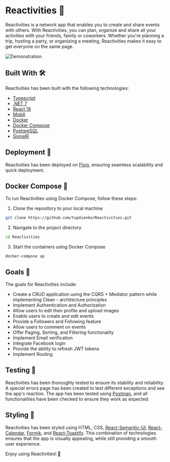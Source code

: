 # Reactivities 🎉
Reactivities is a network app that enables you to create and share events with others. With Reactivities, you can plan, organize and share all your activities with your friends, family or coworkers. Whether you're planning a trip, hosting a party, or organizing a meeting, Reactivities makes it easy to get everyone on the same page.

![Demonstration](https://media.giphy.com/media/hvRJCLFzcasrK/giphy.gif)

## Built With 🛠️
Reactivities has been built with the following technologies:
- [Typescript](https://www.typescriptlang.org/) 
- [.NET 7](https://dotnet.microsoft.com/en-us/download/dotnet/7.0)
- [React 18](https://reactjs.org/)
- [MobX](https://mobx.js.org/README.html)
- [Docker](https://www.docker.com/)
- [Docker Compose](https://docs.docker.com/compose/)
- [PostgreSQL](https://www.postgresql.org/)
- [SignalR](https://dotnet.microsoft.com/en-us/apps/aspnet/signalr)

## Deployment 🚀
Reactivities has been deployed on [Flyio](https://fly.io/), ensuring seamless scalability and quick deployment.

## Docker Compose 🐳
To run Reactivities using Docker Compose, follow these steps:

1. Clone the repository to your local machine
```bash
git clone https://github.com/tup4ienko/Reactivities.git
```
2. Navigate to the project directory
```bash
cd Reactivities
```
3. Start the containers using Docker Compose
```
docker-compose up
```

## Goals 🎯
The goals for Reactivities include:
- Create a CRUD application using the CQRS + Mediator pattern while implementing Clean - architecture principles
- Implement Authentication and Authorization
- Allow users to edit their profile and upload images
- Enable users to create and edit events
- Provide a Followers and Following feature
- Allow users to comment on events
- Offer Paging, Sorting, and Filtering functionality
- Implement Email verification
- Integrate Facebook login
- Provide the ability to refresh JWT tokens
- Implement Routing

## Testing 🧪
Reactivities has been thoroughly tested to ensure its stability and reliability. A special errors page has been created to test different exceptions and see the app's reaction. The app has been tested using [Postman](https://www.postman.com/), and all functionalities have been checked to ensure they work as expected.

## Styling 🎨
Reactivities has been styled using HTML, CSS, [React-Semantic-UI](https://react.semantic-ui.com/), [React-Calendar](https://github.com/wojtekmaj/react-calendar), [Formik](https://formik.org/), and [React-Toastify](https://github.com/fkhadra/react-toastify). This combination of technologies ensures that the app is visually appealing, while still providing a smooth user experience.

Enjoy using Reactivities! 🎉
